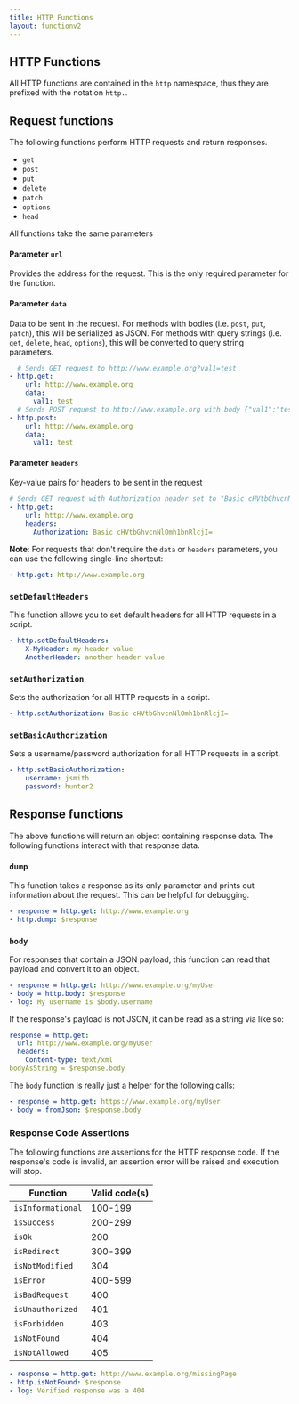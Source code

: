 ```yaml
---
title: HTTP Functions
layout: functionv2
---
```


## HTTP Functions

All HTTP functions are contained in the `http` namespace, thus they are prefixed with the notation `http.`.

## Request functions

The following functions perform HTTP requests and return responses. 

* `get`
* `post`
* `put`
* `delete`
* `patch`
* `options`
* `head`

All functions take the same parameters

#### Parameter `url`

Provides the address for the request. This is the only required parameter for the function.

#### Parameter `data`

Data to be sent in the request. For methods with bodies (i.e. `post`, `put`, `patch`), this will be serialized
as JSON. For methods with query strings (i.e. `get`, `delete`, `head`, `options`), this will be converted to 
query string parameters.

```yaml
  # Sends GET request to http://www.example.org?val1=test
- http.get:
    url: http://www.example.org
    data:
      val1: test
  # Sends POST request to http://www.example.org with body {"val1":"test"}
- http.post:
    url: http://www.example.org
    data:
      val1: test
```

#### Parameter `headers`

Key-value pairs for headers to be sent in the request

```yaml
# Sends GET request with Authorization header set to "Basic cHVtbGhvcnNlOmh1bnRlcjI="
- http.get:
    url: http://www.example.org
    headers:
      Authorization: Basic cHVtbGhvcnNlOmh1bnRlcjI=
```

**Note**: For requests that don't require the `data` or `headers` parameters,
you can use the following single-line shortcut:

```yaml
- http.get: http://www.example.org
```

### `setDefaultHeaders`

This function allows you to set default headers for all HTTP requests in a script.

```yaml
- http.setDefaultHeaders:
    X-MyHeader: my header value
    AnotherHeader: another header value
```

### `setAuthorization`

Sets the authorization for all HTTP requests in a script.

```yaml
- http.setAuthorization: Basic cHVtbGhvcnNlOmh1bnRlcjI= 
```

### `setBasicAuthorization`

Sets a username/password authorization for all HTTP requests in a script.

```yaml
- http.setBasicAuthorization:
    username: jsmith
    password: hunter2
```


## Response functions

The above functions will return an object containing response data. The following functions interact
with that response data.

### `dump`

This function takes a response as its only parameter and prints out information about the request.
This can be helpful for debugging.

```yaml
- response = http.get: http://www.example.org
- http.dump: $response
```

### `body`

For responses that contain a JSON payload, this function can read that payload and convert it to an object.

```yaml
- response = http.get: http://www.example.org/myUser
- body = http.body: $response
- log: My username is $body.username
```

If the response's payload is not JSON, it can be read as a string via like so:

```yaml
response = http.get:
  url: http://www.example.org/myUser
  headers:
    Content-type: text/xml
bodyAsString = $response.body
```

The `body` function is really just a helper for the following calls:

```yaml
- response = http.get: https://www.example.org/myUser
- body = fromJson: $response.body
```

### Response Code Assertions

The following functions are assertions for the HTTP response code. If the response's code
is invalid, an assertion error will be raised and execution will stop.


Function | Valid code(s)
---------|----------
 `isInformational` | 100-199 
 `isSuccess` | 200-299 
 `isOk` | 200
 `isRedirect` | 300-399
 `isNotModified` | 304
 `isError` | 400-599
 `isBadRequest` | 400
 `isUnauthorized` | 401
 `isForbidden` | 403
 `isNotFound` | 404
 `isNotAllowed` | 405 

```yaml
- response = http.get: http://www.example.org/missingPage
- http.isNotFound: $response
- log: Verified response was a 404
```
